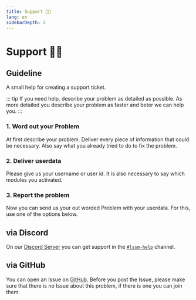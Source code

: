 ```yaml
---
title: Support 👨‍💻
lang: en
sidebarDepth: 2
---
```


# Support 👨‍💻

## Guideline
A small help for creating a support ticket.

::: tip
If you need help, describe your problem as detailed as possible. As more detailed you describe your problem as faster and beter we can help you.
:::

### 1. Word out your Problem
At first describe your problem. Deliver every piece of information that could be necessary. Also say what you already tried to do to fix the problem.

### 2. Deliver userdata
Please give us your username or user id. It is also necessary to say which modules you activated.

### 3. Report the problem
Now you can send us your out worded Problem with your userdata. For this, use one of the options below.

## via Discord
On our [Discord Server](https://discord.gg/RcTNjpB) you can get support in the [`#lssm-help`](https://discord.com/channels/254167535446917120/632909910895755264) channel.

## via GitHub
You can open an Issue on [GitHub](https://github.com/LSS-Manager/lss-manager-v3/issues). Before you post the Issue, please make sure that there is no Issue about this problem, if there is one you can join them.
